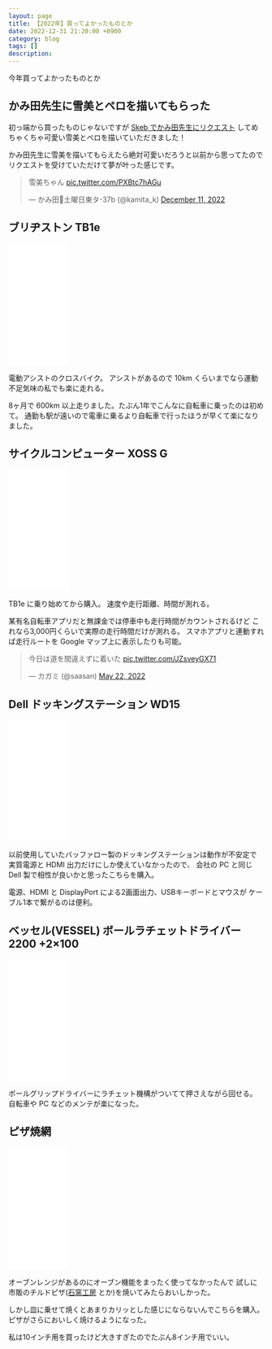 ```yaml
---
layout: page
title: 【2022年】買ってよかったものとか
date: 2022-12-31 21:20:00 +0900
category: blog
tags: []
description:
---
```


今年買ってよかったものとか

## かみ田先生に雪美とペロを描いてもらった

初っ端から買ったものじゃないですが
[Skeb でかみ田先生にリクエスト](https://skeb.jp/@kamita_k/works/17)
してめちゃくちゃ可愛い雪美とペロを描いていただきました！

かみ田先生に雪美を描いてもらえたら絶対可愛いだろうと以前から思ってたので
リクエストを受けていただけて夢が叶った感じです。

<blockquote class="twitter-tweet"><p lang="ja" dir="ltr">雪美ちゃん <a href="https://t.co/PXBtc7hAGu">pic.twitter.com/PXBtc7hAGu</a></p>&mdash; かみ田🥲土曜日東タ-37b (@kamita_k) <a href="https://twitter.com/kamita_k/status/1601831710286827521?ref_src=twsrc%5Etfw">December 11, 2022</a></blockquote>
<script async src="https://platform.twitter.com/widgets.js" charset="utf-8"></script>

## ブリヂストン TB1e

<iframe sandbox="allow-popups allow-scripts allow-modals allow-forms allow-same-origin" style="width:120px;height:240px;" marginwidth="0" marginheight="0" scrolling="no" frameborder="0" src="//rcm-fe.amazon-adsystem.com/e/cm?lt1=_blank&bc1=000000&IS2=1&bg1=FFFFFF&fc1=000000&lc1=0000FF&t=saasan-22&language=ja_JP&o=9&p=8&l=as4&m=amazon&f=ifr&ref=as_ss_li_til&asins=B09VGJHKQ2&linkId=2f4aa407e5f608bca63c72aaf8596f1f"></iframe>

電動アシストのクロスバイク。
アシストがあるので 10km くらいまでなら運動不足気味の私でも楽に走れる。

8ヶ月で 600km 以上走りました。たぶん1年でこんなに自転車に乗ったのは初めて。
通勤も駅が遠いので電車に乗るより自転車で行ったほうが早くて楽になりました。

## サイクルコンピューター XOSS G 

<iframe sandbox="allow-popups allow-scripts allow-modals allow-forms allow-same-origin" style="width:120px;height:240px;" marginwidth="0" marginheight="0" scrolling="no" frameborder="0" src="//rcm-fe.amazon-adsystem.com/e/cm?lt1=_blank&bc1=000000&IS2=1&bg1=FFFFFF&fc1=000000&lc1=0000FF&t=saasan-22&language=ja_JP&o=9&p=8&l=as4&m=amazon&f=ifr&ref=as_ss_li_til&asins=B083WK3BV5&linkId=a5ff59980932164612698fe068ded7f4"></iframe>

TB1e に乗り始めてから購入。
速度や走行距離、時間が測れる。

某有名自転車アプリだと無課金では停車中も走行時間がカウントされるけど
これなら3,000円くらいで実際の走行時間だけが測れる。
スマホアプリと連動すれば走行ルートを Google マップ上に表示したりも可能。

<blockquote class="twitter-tweet"><p lang="ja" dir="ltr">今日は道を間違えずに着いた <a href="https://t.co/JZsveyGX71">pic.twitter.com/JZsveyGX71</a></p>&mdash; カガミ (@saasan) <a href="https://twitter.com/saasan/status/1528275360114126849?ref_src=twsrc%5Etfw">May 22, 2022</a></blockquote> <script async src="https://platform.twitter.com/widgets.js" charset="utf-8"></script> 

## Dell ドッキングステーション WD15

<iframe sandbox="allow-popups allow-scripts allow-modals allow-forms allow-same-origin" style="width:120px;height:240px;" marginwidth="0" marginheight="0" scrolling="no" frameborder="0" src="//rcm-fe.amazon-adsystem.com/e/cm?lt1=_blank&bc1=000000&IS2=1&bg1=FFFFFF&fc1=000000&lc1=0000FF&t=saasan-22&language=ja_JP&o=9&p=8&l=as4&m=amazon&f=ifr&ref=as_ss_li_til&asins=B07J5P9TJD&linkId=fb2760e265626d9e7078aae22154567c"></iframe>

以前使用していたバッファロー製のドッキングステーションは動作が不安定で
実質電源と HDMI 出力だけにしか使えていなかったので、
会社の PC と同じ Dell 製で相性が良いかと思ったこちらを購入。

電源、HDMI と DisplayPort による2画面出力、USBキーボードとマウスが
ケーブル1本で繋がるのは便利。

## ベッセル(VESSEL) ボールラチェットドライバー 2200 +2×100

<iframe sandbox="allow-popups allow-scripts allow-modals allow-forms allow-same-origin" style="width:120px;height:240px;" marginwidth="0" marginheight="0" scrolling="no" frameborder="0" src="//rcm-fe.amazon-adsystem.com/e/cm?lt1=_blank&bc1=000000&IS2=1&bg1=FFFFFF&fc1=000000&lc1=0000FF&t=saasan-22&language=ja_JP&o=9&p=8&l=as4&m=amazon&f=ifr&ref=as_ss_li_til&asins=B019C821PC&linkId=250825e015f2b6f90387f187b0da2b69"></iframe>

ボールグリップドライバーにラチェット機構がついてて押さえながら回せる。
自転車や PC などのメンテが楽になった。

## ピザ焼網

<iframe sandbox="allow-popups allow-scripts allow-modals allow-forms allow-same-origin" style="width:120px;height:240px;" marginwidth="0" marginheight="0" scrolling="no" frameborder="0" src="//rcm-fe.amazon-adsystem.com/e/cm?lt1=_blank&bc1=000000&IS2=1&bg1=FFFFFF&fc1=000000&lc1=0000FF&t=saasan-22&language=ja_JP&o=9&p=8&l=as4&m=amazon&f=ifr&ref=as_ss_li_til&asins=B001U7ENTQ&linkId=c87fa8aafa0edda3083bee7a17541568"></iframe>

オーブンレンジがあるのにオーブン機能をまったく使ってなかったんで
試しに市販のチルドピザ([石窯工房](https://www.nipponham.co.jp/ishigama/) とか)を焼いてみたらおいしかった。

しかし皿に乗せて焼くとあまりカリッとした感じにならないんでこちらを購入。
ピザがさらにおいしく焼けるようになった。

私は10インチ用を買ったけど大きすぎたのでたぶん8インチ用でいい。
